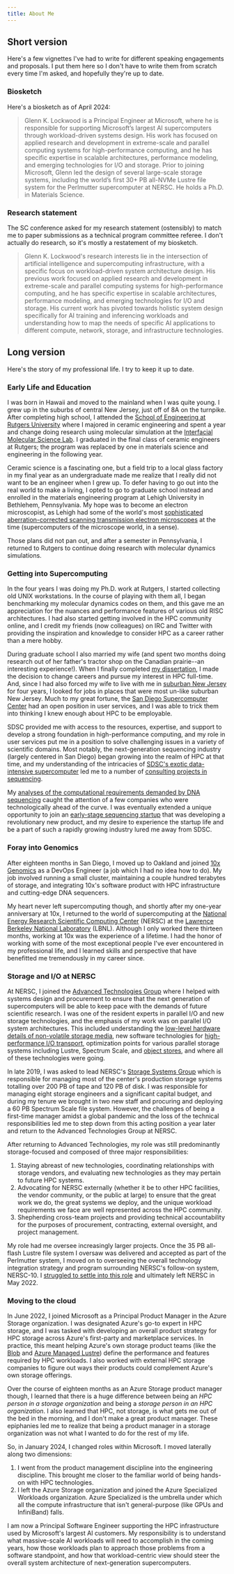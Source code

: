```yaml
---
title: About Me
---
```


## Short version

Here's a few vignettes I've had to write for different speaking engagements and
proposals.  I put them here so I don't have to write them from scratch every
time I'm asked, and hopefully they're up to date.

### Biosketch

Here's a biosketch as of April 2024:

> Glenn K. Lockwood is a Principal Engineer at Microsoft, where he is
> responsible for supporting Microsoft’s largest AI supercomputers through
> workload-driven systems design. His work has focused on applied research and
> development in extreme-scale and parallel computing systems for
> high-performance computing, and he has specific expertise in scalable
> architectures, performance modeling, and emerging technologies for I/O and
> storage. Prior to joining Microsoft, Glenn led the design of several
> large-scale storage systems, including the world’s first 30+ PB all-NVMe
> Lustre file system for the Perlmutter supercomputer at NERSC. He holds a Ph.D.
> in Materials Science.

### Research statement

The SC conference asked for my research statement (ostensibly) to match me to
paper submissions as a technical program committee referee. I don't actually do
research, so it's mostly a restatement of my biosketch.

> Glenn K. Lockwood's research interests lie in the intersection of artificial
> intelligence and supercomputing infrastructure, with a specific focus on
> workload-driven system architecture design. His previous work focused on
> applied research and development in extreme-scale and parallel computing
> systems for high-performance computing, and he has specific expertise in
> scalable architectures, performance modeling, and emerging technologies for
> I/O and storage. His current work has pivoted towards holistic system design
> specifically for AI training and inferencing workloads and understanding how
> to map the needs of specific AI applications to different compute, network,
> storage, and infrastructure technologies.

## Long version

Here's the story of my professional life. I try to keep it up to date.

### Early Life and Education

I was born in Hawaii and moved to the mainland when I was quite young.  I grew
up in the suburbs of central New Jersey, just off of 8A on the turnpike.  After
completing high school, I attended the [School of Engineering at Rutgers
University][ru engineering] where I majored in ceramic engineering and spent a
year and change doing research using molecular simulation at the [Interfacial
Molecular Science Lab][imsl].  I graduated in the final class of ceramic
engineers at Rutgers; the program was replaced by one in materials science and
engineering in the following year.

Ceramic science is a fascinating one, but a field trip to a local glass factory
in my final year as an undergraduate made me realize that I really did not want
to be an engineer when I grew up.  To defer having to go out into the real world
to make a living, I opted to go to graduate school instead and enrolled in the
materials engineering program at Lehigh University in Bethlehem, Pennsylvania.
My hope was to become an electron microscopist, as Lehigh had some of the 
world's most [sophisticated aberration-corrected scanning transmission electron
microscopes][camn] at the time (supercomputers of the microscope world, in a
sense).

Those plans did not pan out, and after a semester in Pennsylvania, I returned to
Rutgers to continue doing research with molecular dynamics simulations.

### Getting into Supercomputing

In the four years I was doing my Ph.D. work at Rutgers, I started collecting old
UNIX workstations.  In the course of playing with them all, I began benchmarking
my molecular dynamics codes on them, and this gave me an appreciation for the
nuances and performance features of various old RISC architectures.  I had also
started getting involved in the HPC community online, and I credit my friends
(now colleagues) on IRC and Twitter with providing the inspiration and knowledge
to consider HPC as a career rather than a mere hobby.

During graduate school I also married my wife (and spent two months doing
research out of her father's tractor shop on the Canadian prairie--an
interesting experience!).  When I finally completed [my
dissertation][my dissertation], I made the decision to change careers and
pursue my interest in HPC full-time.  And, since I had also forced my wife to
live with me in [suburban New Jersey][highland park] for four years, I looked
for jobs in places that were most un-like suburban New Jersey.  Much to my
great fortune, the [San Diego Supercomputer Center][sdsc] had an open position
in user services, and I was able to trick them into thinking I knew enough
about HPC to be employable.

SDSC provided me with access to the resources, expertise, and support to develop
a strong foundation in high-performance computing, and my role in user services
put me in a position to solve challenging issues in a variety of scientific
domains.  Most notably, the next-generation sequencing industry (largely
centered in San Diego) began growing into the realm of HPC at that time, and my
understanding of the intricacies of [SDSC's exotic data-intensive
supercomputer][gordon] led me to a number of [consulting projects in
sequencing][janssen slides].

My [analyses of the computational requirements demanded by DNA
sequencing][sequencing cost blog] caught the attention of a few companies who
were technologically ahead of the curve.  I was eventually extended a unique
opportunity to join an [early-stage sequencing startup][10xtech] that was
developing a revolutionary new product, and my desire to experience the startup
life and be a part of such a rapidly growing industry lured me away from SDSC.

### Foray into Genomics

After eighteen months in San Diego, I moved up to Oakland and joined [10x 
Genomics][10x genomics] as a DevOps Engineer (a job which I had no idea how to
do).  My job involved running a small cluster, maintaining a couple hundred
terabytes of storage, and integrating 10x's software product with HPC
infrastructure and cutting-edge DNA sequencers.

My heart never left supercomputing though, and shortly after my one-year anniversary at 10x, I
returned to the world of supercomputing at the [National Energy Research
Scientific Computing Center][nersc] (NERSC) at the [Lawrence Berkeley National
Laboratory][lbl.gov] (LBNL).
Although I only worked there thirteen months, working at 10x was the experience
of a lifetime. 
I had the honor of working with some of the most exceptional people I've ever encountered in my
professional life, and I learned skills and perspective that have benefitted me
tremendously in my career since.

### Storage and I/O at NERSC

At NERSC, I joined the [Advanced Technologies Group][nersc atg] where I helped 
with systems design and procurement to ensure that the next generation of
supercomputers will be able to keep pace with the demands of future scientific
research.  I was one of the resident experts in parallel I/O and new storage
technologies, and the emphasis of my work was on parallel I/O system
architectures.  This included understanding the [low-level hardware details of
non-volatile storage media][nvme page], new software technologies for
[high-performance I/O transport][io forwarding page], optimization points
for various parallel storage systems including Lustre, Spectrum Scale, and
[object stores][object stores page], and where all of these technologies were
going.

In late 2019, I was asked to lead NERSC's [Storage Systems Group][nersc ssg]
which is responsible for managing most of the center's production storage
systems totalling over 200 PB of tape and 120 PB of disk.
I was responsible for managing eight storage engineers and a significant capital
budget, and during my tenure we brought in two new staff and procuring and
deploying a 60 PB Spectrum Scale file system.
However, the challenges of being a first-time manager amidst a global pandemic
and the loss of the technical responsibilities led me to step down from this
acting position a year later and return to the Advanced Technologies Group at
NERSC.

After returning to Advanced Technologies, my role was still predominantly
storage-focused and composed of three major responsibilities:

1. Staying abreast of new technologies, coordinating relationships with storage
   vendors, and evaluating new technologies as they may pertain to future HPC
   systems.
2. Advocating for NERSC externally (whether it be to other HPC facilities, the
   vendor community, or the public at large) to ensure that the great work we
   do, the great systems we deploy, and the unique workload requirements we face
   are well represented across the HPC community.
3. Shepherding cross-team projects and providing technical accountability for
   the purposes of procurement, contracting, external oversight, and project
   management.

My role had me oversee increasingly larger projects.  Once the 35 PB all-flash
Lustre file system I oversaw was delivered and accepted as part of the
Perlmutter system, I moved on to overseeing the overall technology integration
strategy and program surrounding NERSC's follow-on system, NERSC-10.  I
[struggled to settle into this role][life and leaving nersc] and ultimately
left NERSC in May 2022.

### Moving to the cloud

In June 2022, I joined Microsoft as a Principal Product Manager in the Azure
Storage organization.  I was designated Azure's go-to expert in HPC storage, and
I was tasked with developing an overall product strategy for HPC storage across
Azure's first-party and marketplace services. In practice, this meant helping
Azure's own storage product teams (like the [Blob][] and [Azure Managed Lustre][])
define the performance and features required by HPC workloads. I also worked
with external HPC storage companies to figure out ways their products could
complement Azure's own storage offerings.

Over the course of eighteen months as an Azure Storage product manager though, I
learned that there is a huge difference between being an _HPC person in a
storage organization_ and being a _storage person in an HPC organization_. I
also learned that HPC, not storage, is what gets me out of the bed in the
morning, and I don't make a great product manager.  These epiphanies led me to
realize that being a product manager in a storage organization was not what I
wanted to do for the rest of my life.

So, in January 2024, I changed roles within Microsoft. I moved laterally along
two dimensions:

1. I went from the product management discipline into the engineering
   discipline. This brought me closer to the familiar world of being hands-on
   with HPC technologies.
2. I left the Azure Storage organization and joined the Azure Specialized
   Workloads organization. Azure Specialized is the umbrella under which all
   the compute infrastructure that isn't general-purpose (like GPUs and
   InfiniBand) falls.

I am now a Principal Software Engineer supporting the HPC infrastructure used by
Microsoft's largest AI customers. My responsibility is to understand what
massive-scale AI workloads will need to accomplish in the coming years, how
those workloads plan to approach those problems from a software standpoint, and
how that workload-centric view should steer the overall system architecture of
next-generation supercomputers.

[ru engineering]: http://soe.rutgers.edu
[imsl]: http://glass.rutgers.edu/
[lehigh]: http://www.lehigh.edu/matsci/
[camn]: http://www.lehigh.edu/%7Einano/emf_facility.html
[my dissertation]: http://dx.doi.org/doi:10.7282/T3B856T3
[highland park]: http://www.hpboro.com/
[sdsc]: http://www.sdsc.edu/
[gordon]: http://www.sdsc.edu/services/hpc/hpc_systems.html#gordon
[janssen slides]: http://www.slideshare.net/glennklockwood/janssen-presentation
[sequencing cost blog]: http://glennklockwood.blogspot.com/2014/01/the-1000-genome-computational.html
[10xtech]: https://web.archive.org/web/20140321154310/http://www.10xtechnologies.com/
[ilmn stocks]: https://www.google.com/finance?q=NASDAQ:ILMN
[nersc]: http://www.nersc.gov/
[lbl.gov]: http://www.lbl.gov/
[nersc atg]: http://www.nersc.gov/about/groups/advanced-technologies-group/
[10x genomics]: http://www.10xgenomics.com/
[nvme page]: ../data-intensive/storage/nvram.html
[io forwarding page]: ../data-intensive/storage/io-forwarding.html
[object stores page]: ../data-intensive/storage/object-storage.html
[nersc ssg]: https://www.nersc.gov/about/nersc-staff/storage-systems-group/
[life and leaving nersc]: https://glennklockwood.blogspot.com/2022/05/life-and-leaving-nersc.html
[Blob]: https://learn.microsoft.com/en-us/azure/storage/blobs/storage-blobs-overview
[Azure Managed Lustre]: https://learn.microsoft.com/en-us/azure/azure-managed-lustre/amlfs-overview
